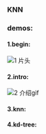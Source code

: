 ### KNN
### demos:
#### 1.begin:
![1 片头](https://github.com/user-attachments/assets/9be1e993-5207-412d-89e5-fffd2b04f166)
#### 2.intro:
![2 介绍gif](https://github.com/user-attachments/assets/f7a04ff5-2633-4efb-80cb-d18c8e61551d)
#### 3.knn:
#### 4.kd-tree:
